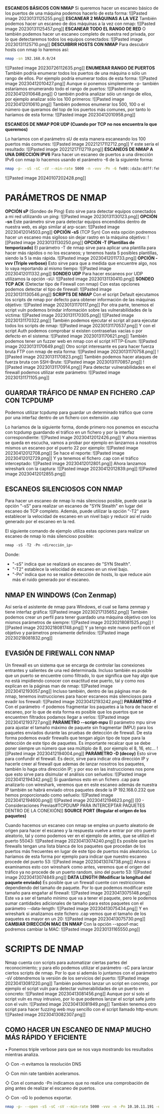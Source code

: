 **ESCANEOS BÁSICOS CON NMAP**
Si queremos hacer un escaneo básico de los puertos de una máquina podemos hacerlo de esta forma:
![[Pasted image 20230131125255.png]]
**ESCANEAR 2 MÁQUINAS A LA VEZ**
También podemos hacer un escaneo de dos máquinas a la vez con nmap:
![[Pasted image 20230131125457.png]]
**ESCANEAR TODO EL RANGO DE RED**
O también podemos hacer un escaneo completo de nuestra red privada, por lo que detectaremos todos los equipos conectados:
![[Pasted image 20230131125710.png]]
**DESCUIBRIR HOSTS CON NMAP**
Para descubrir hosts con nmap lo haremos así:
```bash
nmap -sn 192.168.0.0/24
```
![[Pasted image 20230726112635.png]]
**ENUMERAR RANGO DE PUERTOS**
También podría enumerar todos los puertos de una máquina o sólo un rango de ellos. Por ejemplo podría enumerar todos de esta forma:
![[Pasted image 20230412010427.png]]
Aunque si ponemos simplemente -p- también estaríamos enumerando todo el rango de puertos:
![[Pasted image 20230412010648.png]]
O también podría analizar sólo un rango de ellos, por ejemplo analizar sólo los 100 primeros:
![[Pasted image 20230412010610.png]]
También podemos enumerar los 500, 100 o el número que queramos del top de los puertos más comunes, por tanto lo haríamos de esta forma:
![[Pasted image 20230412010958.png]]

**ESCANEOS DE NMAP POR UDP (Cuando por TCP no nos encuentra lo que queremos)**

Lo haríamos con el parámetro sU de esta manera escaneando los 100 puertos más comunes:
![[Pasted image 20221217112712.png]]
Y este sería el resultado:
![[Pasted image 20221217112719.png]]
**ESCANEOS DE NMAP A UNA DIRECCIÓN IPV6**
Para hacer un escaneo de puertos a una dirección IPv6 con nmap lo hacemos usando el parámetro -6 de la siguiente forma:
```bash
nmap -p- -sS -sC -sV --min-rate 5000 -n -vvv -Pn -6 fe80::da3a:ddff:fe80:f61c%eth0
```
![[Pasted image 20240107202428.png]]
# PARÁMETROS DE NMAP
**OPCIÓN sP** (Sondeo de Ping)
Esto sirve para detectar equipos conectados a mi red utilizando un ping:
![[Pasted image 20230131130123.png]]
**OPCIÓN -sn**
Este parámetro sirve para detectar equipos encendidos dentro de nuestra web, es algo similar al arp-scan:
![[Pasted image 20230412014503.png]]
**OPCIÓN -sS** (TCP Syn)
Con esta opción podremos hacer un escaneo más sigiloso sin dejar rastro en la máquina objetivo:
![[Pasted image 20230131130250.png]]
**OPCIÓN -T (Plantillas de temporizado)**
El parámetro -T de nmap sirve para aplicar una plantilla para hacer más rápidos o no los escaneos; y tenemos hasta 5 posibles plantillas, siendo la 5 la más rápida.
![[Pasted image 20230412011733.png]]
**OPCIÓN -vvv (Triple verbose)**
Esto sirve para que a medida que encuentre algo, nos lo vaya reportando al mismo tiempo:
![[Pasted image 20230412011332.png]]
**SONDEO UDP**
Para hacer escaneos por UDP utilizamos la opción -sU:
![[Pasted image 20230131130410.png]]
**SONDEO TCP ACK** (Detectar tipo de Firewall con nmap)
Con estas opciones podemos detectar el tipo de firewall:
![[Pasted image 20230131130546.png]]
**SCRIPTS DE NMAP**
Con el script Default ejecutamos los scripts de nmap por defecto para obtener información de las máquinas objetivo:
![[Pasted image 20230131170117.png]]
Por otra parte, tenemos el script vuln podemos brindar información sobre las vulnerabilidades de la víctima:
![[Pasted image 20230131170305.png]]
![[Pasted image 20230131170322.png]]
También podemos ejecutar el script all para ejecutar todos los scripts de nmap:
![[Pasted image 20230131170537.png]]
Y con el script Auth podemos comprobar si existen contraseñas vacías o por defecto en el sistema:
![[Pasted image 20230131170621.png]]
También podemos tener un fuzzer web en nmap con el script HTTP-Enum:
![[Pasted image 20230131170649.png]]
Otro script interesante es para hacer fuerza bruta FTP con nmap de esta forma:
![[Pasted image 20230131170758.png]]
![[Pasted image 20230131170823.png]]
También podemos hacer ataques de fuerza bruta con SSH-Brute:
![[Pasted image 20230131170857.png]]
![[Pasted image 20230131170914.png]]
Para detectar vulnerabilidades en el firewall podemos utilizar este parámetro:
![[Pasted image 20230131171105.png]]

## GUARDAR TRÁFICO DE NMAP EN FICHERO .CAP CON TCPDUMP

Podemos utilizar tcpdump para guardar un determinado tráfico que corre por una interfaz dentro de un fichero con extensión .cap

Lo haríamos de la siguiente forma, donde primero nos ponemos en escucha con tcpdump guardando el tráfico en un fichero y por la interfaz correspondiente:
![[Pasted image 20230412012426.png]]
Y ahora mientras se queda en escucha, vamos a probar por ejemplo en lanzarnos a nosotros mismos un escaneo por el puerto 22 por ejemplo:
![[Pasted image 20230412012708.png]]
Se hace el reporte:
![[Pasted image 20230412012729.png]]
Y ya tenemos el fichero .cap con el tráfico interceptado:
![[Pasted image 20230412012801.png]]
Ahora lanzamos wireshark con la captura:
![[Pasted image 20230412012839.png]]
![[Pasted image 20230412012855.png]]

## ESCANEOS SILENCIOSOS CON NMAP

Para hacer un escaneo de nmap lo más silencioso posible, puede usar la opción "-sS" para realizar un escaneo de "SYN Stealth" en lugar del escaneo de TCP completo. Además, puede utilizar la opción "-T2" para establecer la velocidad de escaneo en un nivel bajo y reducir así el ruido generado por el escaneo en la red.

El siguiente comando de ejemplo utiliza estas opciones para realizar un escaneo de nmap lo más silencioso posible:
```python
nmap -sS -T2 -Pn <dirección_ip>
```
Donde:

-   "-sS" indica que se realizará un escaneo de "SYN Stealth".
-   "-T2" establece la velocidad de escaneo en un nivel bajo.
-   "-Pn" indica que no se realice detección de hosts, lo que reduce aún más el ruido generado por el escaneo.

## NMAP EN WINDOWS (Con Zenmap)
Así sería el asistente de nmap para Windows, el cual se llama zenmap y tiene interfaz gráfica:
![[Pasted image 20230217135652.png]]
También podemos crear un perfil para tener guardado una máquina objetivo con los mismos parámetros de siempre:
![[Pasted image 20230218081525.png]]
![[Pasted image 20230218081748.png]]
Y ya tengo este nuevo perfil con el objetivo y parámetros previamente definidos:
![[Pasted image 20230218081832.png]]
## EVASIÓN DE FIREWALL CON NMAP
Un firewall es un sistema que se encarga de controlar las conexiones entrantes y salientes de una red determinada. Incluso también es posible que un puerto se encuentre como filtrado, lo que significa que hay algo que no está impidiendo conocer con exactitud ese puerto, tal y como nos explican en la páginas man de nmap:
![[Pasted image 20230412193057.png]]
Incluso también, dentro de las páginas man de nmap, tenemos instrucciones para hacer escaneos más silenciosos para evadir los firewall:
![[Pasted image 20230412193242.png]]
**PARÁMETRO -f**
Con el parámetro -f podemos fragmentar los paquetes a la hora de hacer el escaneo, por lo que de esta forma es posible que los puertos que se encuentren filtrados podamos llegar a verlos:
![[Pasted image 20230412193727.png]]
**PARÁMETRO --script-mpu**
El parámetro mpu sirve para ajustar el tamaño máximo de paquete sin fragmentar (MPU) para los paquetes enviados durante las pruebas de detección de firewall. De esta forma podemos evadir firewalls que tengan algún tipo de tope para la detección de este tipo de paquetes. Es importante recalcar que se debe poner siempre un número que sea múltiplo de 8, por ejemplo el 8, 16, etc...
![[Pasted image 20230412194004.png]]
**PARÁMETRO -D (decoy)**
Esto sirve para confundir el firewall. Es decir, sirve para indicar otra dirección IP y hacerle creer al firewall que ademas de lanzar nosotros los paquetes, también lo haga otra dirección IP; y por eso en las instrucciones nos pone que esto sirve para disimular el análisis con señuelos:
![[Pasted image 20230412194342.png]]
Si guardamos esto en un fichero .cap para analizarlo con wireshark, veremos que en este escaneo además de nuestra IP también se habrá enviado otros paquetes desde la IP 192.168.0.232 que hemos proporcionado como señuelo:
![[Pasted image 20230412194600.png]]
![[Pasted image 20230412194623.png]]
[[0 - Consideraciones Previas#TCPDUMP PARA INTERCEPTAR PAQUETES DENTRO DE LA CONEXIÓN]]
**SOURCE PORT (Regular el origen de los paquetes)**

Cuando hacemos un escaneo con nmap se emplea un puerto aleatorio de origen para hacer el escaneo y la respuesta vuelve a entrar por otro puerto aleatorio, tal y como podemos ver en el ejemplo de antes, que se utilizó el puerto 55043:
![[Pasted image 20230413074240.png]]
Es posible que los firewalls tengan una lista blanca de los paquetes que procedan de los puertos más frecuentes en lugar de este tipo de puertos más aleatorios. Lo haríamos de esta forma por ejemplo para indicar que nuestro escaneo procede del puerto 53:
![[Pasted image 20230413074738.png]]
Ahora si examinamos esto con wireshark como antes, veremos que el origen del tráfico ya no procede de un puerto random, sino del puerto 53:
![[Pasted image 20230413074849.png]]
**DATA LENGTH (Modificar la longitud del paquete enviado)**
Es posible que un firewall cuente con restricciones dependiendo del tamaño de paquete. Por lo que podemos modificar este tamaño para engañar al firewall:
![[Pasted image 20230413075148.png]]
Este va a ser el tamaño mínimo que va a tener el paquete, pero le podemos sumar cantidades adicionales de tamaño para estos paquetes con el parámetro --data-length:
![[Pasted image 20230413075434.png]]
Y en wireshark si analizamos este fichero .cap vemos que el tamaño de los paquetes es mayor en un 20:
![[Pasted image 20230413075730.png]]
**CAMBIAR DIRECCIÓN MAC EN NMAP**
Con la opción --spoof-mac podremos cambiar la MAC:
![[Pasted image 20230131165550.png]]
# SCRIPTS DE NMAP
Nmap cuenta con scripts para automatizar ciertas partes del reconocimiento; y para ello podemos utilizar el parámetro -sC para lanzar ciertos scripts de nmap. Por lo que si además lo juntamos con el parámetro -sV obtendremos la versión de los servicios del puerto:
![[Pasted image 20230413081220.png]]
También podemos lanzar un script en concreto, por ejemplo el script vuln para detectar vulnerabilidades de un puerto en concreto:
![[Pasted image 20230413081456.png]]
Aunque por sí solo el script vuln es muy intrusivo, por lo que podemos lanzar el script safe junto con el vuln:
![[Pasted image 20230413081949.png]]
También tenemos otro script para hacer fuzzing web muy sencillo con el script llamado http-enum:
![[Pasted image 20230413082307.png]]
## COMO HACER UN ESCANEO DE NMAP MUCHO MÁS RÁPIDO Y EFICIENTE

• Ponemos triple verbose para que se nos vaya mostrando los resultados mientras analiza.

◇ Con -n evitamos la resolución DNS

◇ Con min rate también aceleramos.

◇ Con el comando -Pn indicamos que no realice una comprobación de ping antes de realizar el escaneo de puertos.

◇ Con -oG lo podemos exportar.

```bash
nmap -p- --open -sS -sC -sV --min-rate 5000 -vvv -n -Pn 10.10.11.191 -oN escaneo
```
